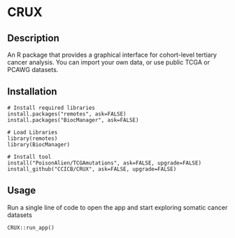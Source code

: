 # CRUX

## Description
An R package that provides a graphical interface for cohort-level tertiary cancer analysis. 
You can import your own data, or use public TCGA or PCAWG datasets.


## Installation

```
# Install required libraries
install.packages("remotes", ask=FALSE)
install.packages("BiocManager", ask=FALSE)

# Load Libraries
library(remotes)
library(BiocManager)

# Install tool
install("PoisonAlien/TCGAmutations", ask=FALSE, upgrade=FALSE)
install_github("CCICB/CRUX", ask=FALSE, upgrade=FALSE)
```

## Usage

Run a single line of code to open the app and start exploring somatic cancer datasets
```
CRUX::run_app()
```
